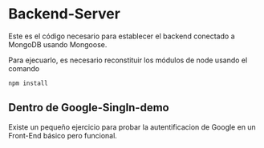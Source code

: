 # Backend-Server

Este es el código necesario para establecer el backend conectado a MongoDB usando Mongoose.

Para ejecuarlo, es necesario reconstituir los módulos de node usando el comando

```
npm install
```

## Dentro de Google-SingIn-demo

Existe un pequeño ejercicio para probar la autentificacion de Google en un Front-End básico pero funcional.
